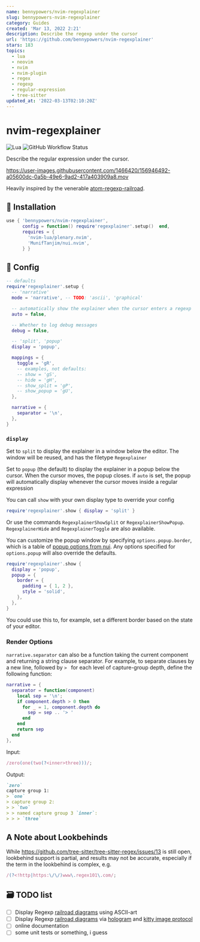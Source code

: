 ```yaml
---
name: bennypowers/nvim-regexplainer
slug: bennypowers-nvim-regexplainer
category: Guides
created: 'Mar 13, 2022 2:21'
description: Describe the regexp under the cursor
url: 'https://github.com/bennypowers/nvim-regexplainer'
stars: 183
topics:
  - lua
  - neovim
  - nvim
  - nvim-plugin
  - regex
  - regexp
  - regular-expression
  - tree-sitter
updated_at: '2022-03-13T02:10:20Z'
---
```

# nvim-regexplainer

![Lua](https://img.shields.io/badge/Made%20with%20Lua-blueviolet.svg?style=for-the-badge\&logo=lua)
![GitHub Workflow Status](https://img.shields.io/github/workflow/status/bennypowers/nvim-regexplainer/main?style=for-the-badge)

Describe the regular expression under the cursor.

<https://user-images.githubusercontent.com/1466420/156946492-a05600dc-0a5b-49e6-9ad2-417a403909a8.mov>

Heavily inspired by the venerable [atom-regexp-railroad](https://github.com/klorenz/atom-regex-railroad-diagrams/).

## 🚚 Installation

```lua
use { 'bennypowers/nvim-regexplainer',
      config = function() require'regexplainer'.setup()  end,
      requires = {
        'nvim-lua/plenary.nvim',
        'MunifTanjim/nui.nvim',
      } }
```

## 🤔 Config

```lua
-- defaults
require'regexplainer'.setup {
  -- 'narrative'
  mode = 'narrative', -- TODO: 'ascii', 'graphical'

  -- automatically show the explainer when the cursor enters a regexp
  auto = false,

  -- Whether to log debug messages
  debug = false, 

  -- 'split', 'popup'
  display = 'popup',

  mappings = {
    toggle = 'gR',
    -- examples, not defaults:
    -- show = 'gS',
    -- hide = 'gH',
    -- show_split = 'gP',
    -- show_popup = 'gU',
  },

  narrative = {
    separator = '\n',
  },
}
```

### `display`

Set to `split` to display the explainer in a window below the editor.
The window will be reused, and has the filetype `Regexplainer`

Set to `popup` (the default) to display the explainer in a popup below the cursor.
When the cursor moves, the popup closes. if `auto` is set, the popup will automatically display
whenever the cursor moves inside a regular expression

You can call `show` with your own display type to override your config

```lua
require'regexplainer'.show { display = 'split' }
```

Or use the commands `RegexplainerShowSplit` or `RegexplainerShowPopup`.
`RegexplainerHide` and `RegexplainerToggle` are also available.

You can customize the popup window by specifying `options.popup.border`,
which is a table of [popup options from nui](https://github.com/MunifTanjim/nui.nvim/tree/main/lua/nui/popup#border).
Any options specified for `options.popup` will also override the defaults.

```lua
require'regexplainer'.show {
  display = 'popup',
  popup = {
    border = {
      padding = { 1, 2 },
      style = 'solid',
    },
  },
}
```

You could use this to, for example, set a different border based on the state of your editor.

### Render Options

`narrative.separator` can also be a function taking the current component and
returning a string clause separator. For example, to separate clauses by a new line,
followed by `> ` for each level of capture-group depth, define the following
function:

```lua
narrative = {
  separator = function(component)
    local sep = '\n';
    if component.depth > 0 then
      for _ = 1, component.depth do
        sep = sep .. '> '
      end
    end
    return sep
  end
},
```

Input:

```js
/zero(one(two(?<inner>three)))/;
```

Output:

```md
`zero`  
capture group 1:  
> `one`  
> capture group 2:  
> > `two`  
> > named capture group 3 `inner`:  
> > > `three`
```

## A Note about Lookbehinds

While <https://github.com/tree-sitter/tree-sitter-regex/issues/13> is still open, lookbehind
support is partial, and results may not be accurate, especially if the term in the lookbehind
is complex, e.g.

```js
/(?<!http|https:\/\/)www\.regex101\.com/;
```

## 🗃️  TODO list

*   [ ] Display Regexp [railroad diagrams](https://github.com/tabatkins/railroad-diagrams/)
    using ASCII-art
*   [ ] Display Regexp [railroad diagrams](https://github.com/tabatkins/railroad-diagrams/)
    via [hologram](https://github.com/edluffy/hologram.nvim)
    and [kitty image protocol](https://sw.kovidgoyal.net/kitty/graphics-protocol/)
*   [ ] online documentation
*   [ ] some unit tests or something, i guess
